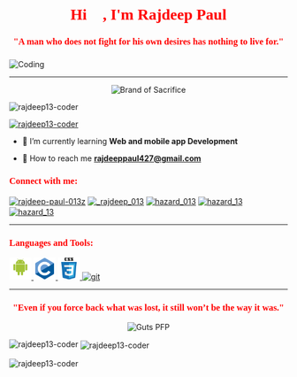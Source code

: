 <h1 align="center" style="color: red; font-family: 'Berserk';">Hi 👋, I'm Rajdeep Paul</h1>
<h3 align="center" style="color: red; font-family: 'Berserk';">"A man who does not fight for his own desires has nothing to live for."</h3>

<img align="middle" alt="Coding" length="800" src="https://i.pinimg.com/originals/cc/e4/3d/cce43d74bc2d2e9acce0bfa3b08b048f.gif">

---

<p align="center">
  <img src="https://upload.wikimedia.org/wikipedia/en/thumb/4/44/Brand_of_Sacrifice.svg/1200px-Brand_of_Sacrifice.svg.png" alt="Brand of Sacrifice" width="100" height="100"/>
</p>

<p align="left"> <img src="https://komarev.com/ghpvc/?username=rajdeep13-coder&label=Profile%20views&color=0e75b6&style=flat" alt="rajdeep13-coder" /> </p>

<p align="left"> <a href="https://github.com/ryo-ma/github-profile-trophy"><img src="https://github-profile-trophy.vercel.app/?username=rajdeep13-coder" alt="rajdeep13-coder" /></a> </p>

- 🌱 I’m currently learning **Web and mobile app Development**

- 💋 How to reach me **rajdeeppaul427@gmail.com**

<h3 align="left" style="color: red; font-family: 'Berserk';">Connect with me:</h3>
<p align="left">
<a href="https://linkedin.com/in/rajdeep-paul-013z" target="blank"><img align="center" src="https://raw.githubusercontent.com/rahuldkjain/github-profile-readme-generator/master/src/images/icons/Social/linked-in-alt.svg" alt="rajdeep-paul-013z" height="30" width="40" /></a>
<a href="https://instagram.com/_rajdeep_013" target="blank"><img align="center" src="https://raw.githubusercontent.com/rahuldkjain/github-profile-readme-generator/master/src/images/icons/Social/instagram.svg" alt="_rajdeep_013" height="30" width="40" /></a>
<a href="https://www.codechef.com/users/hazard_013" target="blank"><img align="center" src="https://cdn.jsdelivr.net/npm/simple-icons@3.1.0/icons/codechef.svg" alt="hazard_013" height="30" width="40" /></a>
<a href="https://www.hackerrank.com/hazard_13" target="blank"><img align="center" src="https://raw.githubusercontent.com/rahuldkjain/github-profile-readme-generator/master/src/images/icons/Social/hackerrank.svg" alt="hazard_13" height="30" width="40" /></a>
<a href="https://codeforces.com/profile/hazard_13" target="blank"><img align="center" src="https://raw.githubusercontent.com/rahuldkjain/github-profile-readme-generator/master/src/images/icons/Social/codeforces.svg" alt="hazard_13" height="30" width="40" /></a>
</p>

---

<h3 align="left" style="color: red; font-family: 'Berserk';">Languages and Tools:</h3>
<p align="left"> <a href="https://developer.android.com" target="_blank" rel="noreferrer"> <img src="https://raw.githubusercontent.com/devicons/devicon/master/icons/android/android-original-wordmark.svg" alt="android" width="40" height="40"/> </a> <a href="https://www.cprogramming.com/" target="_blank" rel="noreferrer"> <img src="https://raw.githubusercontent.com/devicons/devicon/master/icons/c/c-original.svg" alt="c" width="40" height="40"/> </a> <a href="https://www.w3schools.com/css/" target="_blank" rel="noreferrer"> <img src="https://raw.githubusercontent.com/devicons/devicon/master/icons/css3/css3-original-wordmark.svg" alt="css3" width="40" height="40"/> </a> <a href="https://git-scm.com/" target="_blank" rel="noreferrer"> <img src="https://www.vectorlogo.zone/logos/git-scm/git-scm-icon.svg" alt="git" width="40" height="40"/> </a></p>

---


<h3 align="center" style="color: red; font-family: 'Berserk';">"Even if you force back what was lost, it still won’t be the way it was."</h3>

<p align="center">
  <img src="https://avatarfiles.alphacoders.com/368/368140.jpg" alt="Guts PFP" width="200" height="200"/>
</p>

<p><img align="left" src="https://github-readme-stats.vercel.app/api/top-langs?username=rajdeep13-coder&show_icons=true&locale=en&layout=compact" alt="rajdeep13-coder" /></p>

<p>&nbsp;<img align="center" src="https://github-readme-stats.vercel.app/api?username=rajdeep13-coder&show_icons=true&locale=en" alt="rajdeep13-coder" /></p>

<p><img align="center" src="https://github-readme-streak-stats.herokuapp.com/?user=rajdeep13-coder&" alt="rajdeep13-coder" /></p>
